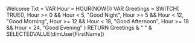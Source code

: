 Welcome Txt = 
VAR Hour = HOUR(NOW())
VAR Greetings = 
SWITCH(
    TRUE(), 
    Hour >= 0 && Hour < 5, "Good Night", 
    Hour >= 5 && Hour < 12, "Good Morning", 
    Hour >= 12 && Hour < 18, "Good Afternoon", 
    Hour >= 18 && Hour < 24, "Good Evening"
)
RETURN 
Greetings & " " & SELECTEDVALUE(dimUser[FirstName])

